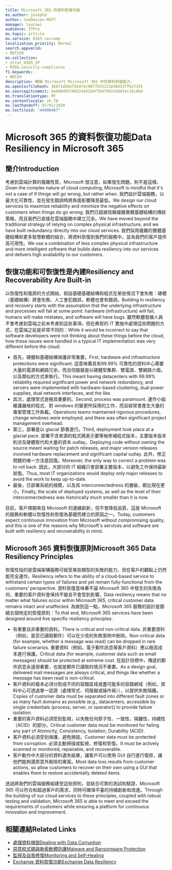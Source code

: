 ```yaml
---
title: Microsoft 365 的資料恢復功能
ms.author: josephd
author: JoeDavies-MSFT
manager: laurawi
audience: ITPro
ms.topic: article
ms.service: O365-seccomp
localization_priority: Normal
search.appverid:
- MET150
ms.collection:
- Strat_O365_IP
- M365-security-compliance
f1.keywords:
- NOCSH
description: 瞭解 Microsoft Microsoft 365 中的資料恢復能力。
ms.openlocfilehash: 368f1d56ef2b4f4c9677b53122e58453ff627335
ms.sourcegitcommit: 6e608d957082244d1b4ffb47942e5847ec18c0b9
ms.translationtype: MT
ms.contentlocale: zh-TW
ms.lasthandoff: 07/01/2020
ms.locfileid: "44998467"
---
```

# <a name="data-resiliency-in-microsoft-365"></a><span data-ttu-id="74f2d-103">Microsoft 365 的資料恢復功能</span><span class="sxs-lookup"><span data-stu-id="74f2d-103">Data Resiliency in Microsoft 365</span></span>

## <a name="introduction"></a><span data-ttu-id="74f2d-104">簡介</span><span class="sxs-lookup"><span data-stu-id="74f2d-104">Introduction</span></span>

<span data-ttu-id="74f2d-105">考慮到雲端計算的複雜性質，Microsoft 很注意，如果發生問題，則不是這樣。</span><span class="sxs-lookup"><span data-stu-id="74f2d-105">Given the complex nature of cloud computing, Microsoft is mindful that it's not a case of if things will go wrong, but rather when.</span></span> <span data-ttu-id="74f2d-106">我們設計雲端服務，以最大化可靠性，並在發生錯誤時將負面影響降至最低。</span><span class="sxs-lookup"><span data-stu-id="74f2d-106">We design our cloud services to maximize reliability and minimize the negative effects on customers when things do go wrong.</span></span> <span data-ttu-id="74f2d-107">我們已超越信賴複雜實體基礎結構的傳統策略，而且我們已直接在雲端服務中建立冗余。</span><span class="sxs-lookup"><span data-stu-id="74f2d-107">We have moved beyond the traditional strategy of relying on complex physical infrastructure, and we have built redundancy directly into our cloud services.</span></span> <span data-ttu-id="74f2d-108">我們採用複雜的實體基礎結構和更多智慧軟體的組合，將資料恢復到我們的服務中，並為我們的客戶提供高可用性。</span><span class="sxs-lookup"><span data-stu-id="74f2d-108">We use a combination of less complex physical infrastructure and more intelligent software that builds data resiliency into our services and delivers high availability to our customers.</span></span> 

## <a name="resiliency-and-recoverability-are-built-in"></a><span data-ttu-id="74f2d-109">恢復功能和可恢復性是內建</span><span class="sxs-lookup"><span data-stu-id="74f2d-109">Resiliency and Recoverability Are Built-in</span></span> 

<span data-ttu-id="74f2d-110">以恢復性和復原的方式開始，假設基礎基礎結構和程式在某些情況下會失敗：硬體（基礎結構）將會失敗、人工會犯錯誤，軟體也會有錯誤。</span><span class="sxs-lookup"><span data-stu-id="74f2d-110">Building in resiliency and recovery starts with the assumption that the underlying infrastructure and processes will fail at some point: hardware (infrastructure) will fail, humans will make mistakes, and software will have bugs.</span></span> <span data-ttu-id="74f2d-111">雖然軟體發展人員不會考慮到雲端之前未考慮到這些事項，但在典型的 IT 實施中處理這些問題的方式，在雲端之前是非常不同的：</span><span class="sxs-lookup"><span data-stu-id="74f2d-111">While it would be incorrect to say that software developers were not thinking about these things before the cloud, how these issues were handled in a typical IT implementation was very different before the cloud:</span></span>

- <span data-ttu-id="74f2d-112">首先，硬體和基礎結構保護非常重要。</span><span class="sxs-lookup"><span data-stu-id="74f2d-112">First, hardware and infrastructure protections were significant.</span></span> <span data-ttu-id="74f2d-113">這意味著具有99.99% 可靠性的資料中心需要大量的電源和網路冗余，而且伺服器是以硬體型集群、雙電源、雙網路介面，以及類似的方式來執行。</span><span class="sxs-lookup"><span data-stu-id="74f2d-113">This meant having datacenters with 99.99% reliability required significant power and network redundancy, and servers were implemented with hardware-based clustering, dual power supplies, dual network interfaces, and the like.</span></span> 
- <span data-ttu-id="74f2d-114">其次，處理常式是極其重要的。</span><span class="sxs-lookup"><span data-stu-id="74f2d-114">Second, process was paramount.</span></span> <span data-ttu-id="74f2d-115">運作小組維護嚴格的程式、對 windows 的變更所採用的工作，而且經常會產生大量的專案管理工作負載。</span><span class="sxs-lookup"><span data-stu-id="74f2d-115">Operations teams maintained rigorous procedures, change windows were employed, and there was often significant project management overhead.</span></span> 
- <span data-ttu-id="74f2d-116">第三，部署是以 glacial 節奏進行。</span><span class="sxs-lookup"><span data-stu-id="74f2d-116">Third, deployment took place at a glacial pace.</span></span> <span data-ttu-id="74f2d-117">部署不含來源的程式碼表示要等候修補程式版本，主要版本版本則涉及硬體取代和大量的資本 outlay。</span><span class="sxs-lookup"><span data-stu-id="74f2d-117">Deploying code without owning the source meant waiting for patch releases, and major version releases involved hardware replacement and significant capital outlay.</span></span> <span data-ttu-id="74f2d-118">此外，修正問題的唯一方法是回復。</span><span class="sxs-lookup"><span data-stu-id="74f2d-118">Moreover, the only way to correct a problem was to roll back.</span></span> <span data-ttu-id="74f2d-119">因此，大部分的 IT 組織只會部署主要版本，以避免工作保持最新狀態。</span><span class="sxs-lookup"><span data-stu-id="74f2d-119">Thus, most IT organizations would deploy only major releases to avoid the work to keep up-to-date.</span></span> 
- <span data-ttu-id="74f2d-120">最後，已部署系統的規模，以及其 interconnectedness 的層級，都比現在更小。</span><span class="sxs-lookup"><span data-stu-id="74f2d-120">Finally, the scale of deployed systems, as well as the level of their interconnectedness was historically much smaller than it is now.</span></span> 

<span data-ttu-id="74f2d-121">目前，客戶預期來自 Microsoft 的連續創新，但不會降低品質，這是 Microsoft 的服務和軟體以恢復性和恢復為基礎而建立的原因之一。</span><span class="sxs-lookup"><span data-stu-id="74f2d-121">Today, customers expect continuous innovation from Microsoft without compromising quality, and this is one of the reasons why Microsoft's services and software are built with resiliency and recoverability in mind.</span></span> 

## <a name="microsoft-365-data-resiliency-principles"></a><span data-ttu-id="74f2d-122">Microsoft 365 資料恢復原則</span><span class="sxs-lookup"><span data-stu-id="74f2d-122">Microsoft 365 Data Resiliency Principles</span></span>

<span data-ttu-id="74f2d-123">恢復性指的是雲端架構服務可經受某些類型的失敗的能力，但在客戶的觀點上仍然能完全運作。</span><span class="sxs-lookup"><span data-stu-id="74f2d-123">Resiliency refers to the ability of a cloud-based service to withstand certain types of failures and yet remain fully-functional from the customers' perspective.</span></span> <span data-ttu-id="74f2d-124">資料恢復意味著不論 Microsoft 365 中發生的失敗為何，重要的客戶資料會保持不變且不會受到影響。</span><span class="sxs-lookup"><span data-stu-id="74f2d-124">Data resiliency means that no matter what failures occur within Microsoft 365, critical customer data remains intact and unaffected.</span></span> <span data-ttu-id="74f2d-125">為做到這一點，Microsoft 365 服務的設計是圍繞五個特定的恢復原則：</span><span class="sxs-lookup"><span data-stu-id="74f2d-125">To that end, Microsoft 365 services have been designed around five specific resiliency principles:</span></span>

- <span data-ttu-id="74f2d-126">有重要且非重要的資料。</span><span class="sxs-lookup"><span data-stu-id="74f2d-126">There is critical and non-critical data.</span></span> <span data-ttu-id="74f2d-127">非重要資料（例如，是否已讀取郵件）可以在少見的失敗案例中刪除。</span><span class="sxs-lookup"><span data-stu-id="74f2d-127">Non-critical data (for example, whether a message was read) can be dropped in rare failure scenarios.</span></span> <span data-ttu-id="74f2d-128">重要資料（例如，電子郵件訊息等客戶資料）應以極高成本進行保護。</span><span class="sxs-lookup"><span data-stu-id="74f2d-128">Critical data (for example, customer data such as email messages) should be protected at extreme cost.</span></span> <span data-ttu-id="74f2d-129">在設計目標中，傳遞的郵件訊息永遠很重要，也就是郵件已讀取的情況不重要。</span><span class="sxs-lookup"><span data-stu-id="74f2d-129">As a design goal, delivered mail messages are always critical, and things like whether a message has been read is non-critical.</span></span> 
- <span data-ttu-id="74f2d-130">客戶資料的複本必須分割成不同的容錯區域或盡可能多的容錯網域（例如，資料中心可透過單一認證（處理常式、伺服器或操作員）），以提供失敗隔離。</span><span class="sxs-lookup"><span data-stu-id="74f2d-130">Copies of customer data must be separated into different fault zones or as many fault domains as possible (e.g., datacenters, accessible by single credentials (process, server, or operator)) to provide failure isolation.</span></span> 
- <span data-ttu-id="74f2d-131">重要的客戶資料必須受到監視，以失敗任何原子性、一致性、隔離性、持續性（ACID）的部分。</span><span class="sxs-lookup"><span data-stu-id="74f2d-131">Critical customer data must be monitored for failing any part of Atomicity, Consistency, Isolation, Durability (ACID).</span></span> 
- <span data-ttu-id="74f2d-132">客戶資料必須受到保護，避免損毀。</span><span class="sxs-lookup"><span data-stu-id="74f2d-132">Customer data must be protected from corruption.</span></span> <span data-ttu-id="74f2d-133">必須主動掃描或監視、修復和恢復。</span><span class="sxs-lookup"><span data-stu-id="74f2d-133">It must be actively scanned or monitored, repairable, and recoverable.</span></span> 
- <span data-ttu-id="74f2d-134">客戶動作中大部分的資料遺失結果，讓客戶可以使用 GUI 自行進行復原，讓他們能夠還原意外刪除的專案。</span><span class="sxs-lookup"><span data-stu-id="74f2d-134">Most data loss results from customer actions, so allow customers to recover on their own using a GUI that enables them to restore accidentally deleted items.</span></span> 
 
<span data-ttu-id="74f2d-135">透過將我們的雲端服務組建至這些原則，並結合可靠的測試和驗證，Microsoft 365 可以符合和超過客戶的需求，同時可確保平臺的持續創新和改進。</span><span class="sxs-lookup"><span data-stu-id="74f2d-135">Through the building of our cloud services to these principles, coupled with robust testing and validation, Microsoft 365 is able to meet and exceed the requirements of customers while ensuring a platform for continuous innovation and improvement.</span></span> 

## <a name="related-links"></a><span data-ttu-id="74f2d-136">相關連結</span><span class="sxs-lookup"><span data-stu-id="74f2d-136">Related Links</span></span>

- [<span data-ttu-id="74f2d-137">處理資料損毀</span><span class="sxs-lookup"><span data-stu-id="74f2d-137">Dealing with Data Corruption</span></span>](office-365-dealing-with-data-corruption.md)
- [<span data-ttu-id="74f2d-138">惡意程式碼與勒索軟體防護</span><span class="sxs-lookup"><span data-stu-id="74f2d-138">Malware and Ransomware Protection</span></span>](office-365-malware-and-ransomware-protection.md)
- [<span data-ttu-id="74f2d-139">監視及自我修復</span><span class="sxs-lookup"><span data-stu-id="74f2d-139">Monitoring and Self-Healing</span></span>](office-365-monitoring-and-self-healing.md)
- [<span data-ttu-id="74f2d-140">Exchange 資料恢復功能</span><span class="sxs-lookup"><span data-stu-id="74f2d-140">Exchange Data Resiliency</span></span>](office-365-exchange-data-resiliency.md)